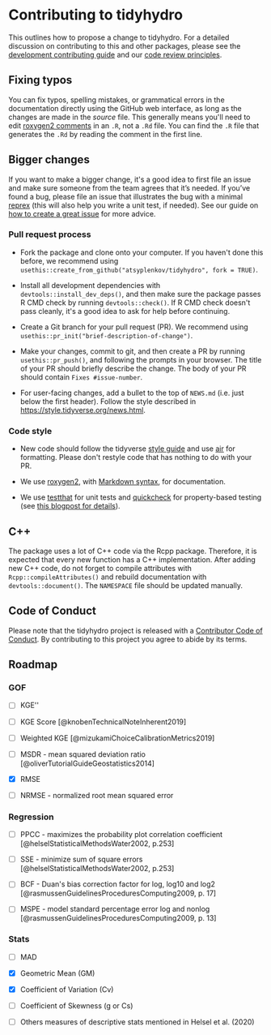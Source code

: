 # Contributing to tidyhydro

This outlines how to propose a change to tidyhydro.
For a detailed discussion on contributing to this and other packages, please see the [development contributing guide](https://rstd.io/tidy-contrib) and our [code review principles](https://code-review.tidyverse.org/).

## Fixing typos

You can fix typos, spelling mistakes, or grammatical errors in the documentation directly using the GitHub web interface, as long as the changes are made in the _source_ file. 
This generally means you'll need to edit [roxygen2 comments](https://roxygen2.r-lib.org/articles/roxygen2.html) in an `.R`, not a `.Rd` file. 
You can find the `.R` file that generates the `.Rd` by reading the comment in the first line.

## Bigger changes

If you want to make a bigger change, it's a good idea to first file an issue and make sure someone from the team agrees that it’s needed. 
If you’ve found a bug, please file an issue that illustrates the bug with a minimal 
[reprex](https://www.tidyverse.org/help/#reprex) (this will also help you write a unit test, if needed).
See our guide on [how to create a great issue](https://code-review.tidyverse.org/issues/) for more advice.

### Pull request process

*   Fork the package and clone onto your computer. If you haven't done this before, we recommend using `usethis::create_from_github("atsyplenkov/tidyhydro", fork = TRUE)`.

*   Install all development dependencies with `devtools::install_dev_deps()`, and then make sure the package passes R CMD check by running `devtools::check()`. 
    If R CMD check doesn't pass cleanly, it's a good idea to ask for help before continuing. 
*   Create a Git branch for your pull request (PR). We recommend using `usethis::pr_init("brief-description-of-change")`.

*   Make your changes, commit to git, and then create a PR by running `usethis::pr_push()`, and following the prompts in your browser.
    The title of your PR should briefly describe the change.
    The body of your PR should contain `Fixes #issue-number`.

*  For user-facing changes, add a bullet to the top of `NEWS.md` (i.e. just below the first header). Follow the style described in <https://style.tidyverse.org/news.html>.

### Code style

*   New code should follow the tidyverse [style guide](https://style.tidyverse.org) and use [air](https://github.com/posit-dev/air) for formatting. Please don't restyle code that has nothing to do with your PR.  

*  We use [roxygen2](https://cran.r-project.org/package=roxygen2), with [Markdown syntax](https://cran.r-project.org/web/packages/roxygen2/vignettes/rd-formatting.html), for documentation.  

*  We use [testthat](https://cran.r-project.org/package=testthat) for unit tests and [quickcheck](https://github.com/armcn/quickcheck) for property-based testing (see [this blogpost for details](https://www.etiennebacher.com/posts/2024-10-01-using-property-testing-in-r)). 

## C++

The package uses a lot of C++ code via the Rcpp package. Therefore, it is expected that every new function has a C++ implementation. After adding new C++ code, do not forget to compile attributes with `Rcpp::compileAttributes()` and rebuild documentation with `devtools::document()`. The `NAMESPACE` file should be updated manually.

## Code of Conduct

Please note that the tidyhydro project is released with a [Contributor Code of Conduct](CODE_OF_CONDUCT.md). By contributing to this project you agree to abide by its terms.

## Roadmap
### GOF
-[ ] KGE''

-[ ] KGE Score [@knobenTechnicalNoteInherent2019]

-[ ] Weighted KGE [@mizukamiChoiceCalibrationMetrics2019]

-[ ] MSDR - mean squared deviation ratio [@oliverTutorialGuideGeostatistics2014]

-[x] RMSE

-[ ] NRMSE - normalized root mean squared error

### Regression
-[ ] PPCC - maximizes the probability plot correlation coefficient [@helselStatisticalMethodsWater2002, p.253]

-[ ] SSE - minimize sum of square errors [@helselStatisticalMethodsWater2002, p.253]

-[ ] BCF - Duan's bias correction factor for log, log10 and log2 [@rasmussenGuidelinesProceduresComputing2009, p. 17]

-[ ] MSPE - model standard percentage error log and nonlog [@rasmussenGuidelinesProceduresComputing2009, p. 13]

### Stats
-[ ] MAD

-[x] Geometric Mean (GM)

-[x] Coefficient of Variation (Cv)

-[ ] Coefficient of Skewness (g or Cs)

-[ ] Others measures of descriptive stats mentioned in Helsel et al. (2020)